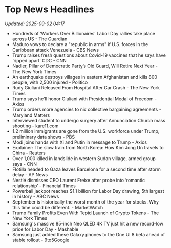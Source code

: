 # Top News Headlines

_Updated: 2025-09-02 04:17_

- Hundreds of ‘Workers Over Billionaires’ Labor Day rallies take place across US - The Guardian
- Maduro vows to declare a "republic in arms" if U.S. forces in the Caribbean attack Venezuela - CBS News
- Trump raises fresh questions about Covid-19 vaccines that he says have ‘ripped apart’ CDC - CNN
- Nadler, Pillar of Democratic Party’s Old Guard, Will Retire Next Year - The New York Times
- An earthquake destroys villages in eastern Afghanistan and kills 800 people, with 2,500 injured - Politico
- Rudy Giuliani Released From Hospital After Car Crash - The New York Times
- Trump says he'll honor Giuliani with Presidential Medal of Freedom - Axios
- Trump orders more agencies to nix collective bargaining agreements - Maryland Matters
- Interviewed student to undergo surgery after Annunciation Church mass shooting - kare11.com
- 1.2 million immigrants are gone from the U.S. workforce under Trump, preliminary data shows - PBS
- Modi joins hands with Xi and Putin in message to Trump - Axios
- Explainer: The slow train from North Korea: How Kim Jong Un travels to China - Reuters
- Over 1,000 killed in landslide in western Sudan village, armed group says - CNN
- Flotilla headed to Gaza leaves Barcelona for a second time after storm delay - AP News
- Nestlé dismisses CEO Laurent Freixe after probe into ‘romantic relationship’ - Financial Times
- Powerball jackpot reaches $1.1 billion for Labor Day drawing, 5th largest in history - ABC News
- September is historically the worst month of the year for stocks. Why this time could be different. - MarketWatch
- Trump Family Profits Even With Tepid Launch of Crypto Tokens - The New York Times
- Samsung's massive 85-inch Neo QLED 4K TV just hit a new record-low price for Labor Day - Mashable
- Samsung just added these Galaxy phones to the One UI 8 beta ahead of stable rollout - 9to5Google